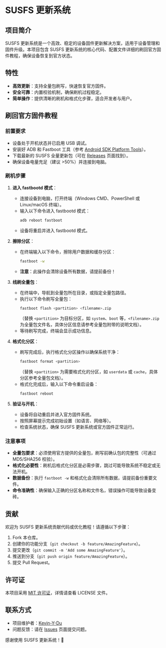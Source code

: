 # SUSFS 更新系统

## 项目简介
SUSFS 更新系统是一个高效、稳定的设备固件更新解决方案，适用于设备管理和固件升级。本项目包含 SUSFS 更新系统的核心代码、配置文件详细的刷回官方固件教程，确保设备恢复到官方状态。

## 特性
- **高效更新**：支持全量包刷写，快速恢复官方固件。
- **安全可靠**：内置校验机制，确保刷机过程稳定。
- **简单操作**：提供清晰的刷机和格式化步骤，适合开发者与用户。

## 刷回官方固件教程

### 前置要求
- 设备处于开机状态并已启用 USB 调试。
- 安装好 ADB 和 Fastboot 工具（参考 [Android SDK Platform Tools](https://developer.android.com/studio/releases/platform-tools)）。
- 下载最新的 SUSFS 全量更新包（可在 [Releases](https://github.com/your-username/your-repo/releases) 页面找到）。
- 确保设备电量充足（建议 >50%）并连接到电脑。

### 刷机步骤
1. **进入 fastbootd 模式**：
   - 连接设备到电脑，打开终端（Windows CMD、PowerShell 或 Linux/macOS 终端）。
   - 输入以下命令进入 fastbootd 模式：
     ```bash
     adb reboot fastboot
     ```
   - 设备将重启并进入 fastbootd 模式。

2. **擦除分区**：
   - 在终端输入以下命令，擦除用户数据和缓存分区：
     ```bash
     fastboot -w
     ```
   - **注意**：此操作会清除设备所有数据，请提前备份！

3. **线刷全量包**：
   - 在终端中，导航到全量包所在目录，或指定全量包路径。
   - 执行以下命令刷写全量包：
     ```bash
     fastboot flash <partition> <filename>.zip
     ```
     （替换 `<partition>` 为目标分区，如 `system`、`boot` 等，`<filename>.zip` 为全量包文件名，具体分区信息请参考全量包附带的说明文档）。
   - 等待刷写完成，终端会显示成功信息。

4. **格式化分区**：
   - 刷写完成后，执行格式化分区操作以确保系统干净：
     ```bash
     fastboot format <partition>
     ```
     （替换 `<partition>` 为需要格式化的分区，如 `userdata` 或 `cache`，具体分区参考全量包文档）。
   - 格式化完成后，输入以下命令重启设备：
     ```bash
     fastboot reboot
     ```

5. **验证与开机**：
   - 设备将自动重启并进入官方固件系统。
   - 按照屏幕提示完成初始设置（如语言、网络等）。
   - 检查系统状态，确保 SUSFS 更新系统或官方固件正常运行。

### 注意事项
- **全量包要求**：必须使用官方提供的全量包，刷写前确认包的完整性（可通过 MD5/SHA256 校验）。
- **格式化必要性**：刷机后格式化分区是必需步骤，跳过可能导致系统不稳定或无法开机。
- **数据备份**：执行 `fastboot -w` 和格式化会清除所有数据，请提前备份重要文件。
- **命令准确性**：确保输入正确的分区名称和文件名，错误操作可能导致设备变砖。

## 贡献
欢迎为 SUSFS 更新系统贡献代码或优化教程！请遵循以下步骤：
1. Fork 本仓库。
2. 创建你的功能分支（`git checkout -b feature/AmazingFeature`）。
3. 提交更改（`git commit -m 'Add some AmazingFeature'`）。
4. 推送到分支（`git push origin feature/AmazingFeature`）。
5. 提交 Pull Request。

## 许可证
本项目采用 [MIT 许可证](LICENSE)，详情请查看 LICENSE 文件。

## 联系方式
- 项目维护者：[Kevin-Y-Du](https://github.com/Kevin-Y-Du)
- 问题反馈：请在 [Issues](https://github.com/your-username/your-repo/issues) 页面提交问题。

感谢使用 SUSFS 更新系统！🚀
